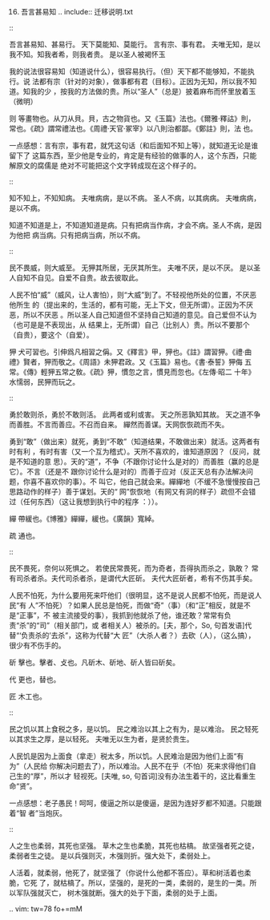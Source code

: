     
16. 吾言甚易知
.. include:: 迁移说明.txt

::

  吾言甚易知、甚易行。
  天下莫能知、莫能行。
  言有宗、事有君。
  夫唯无知，是以我不知。知我者希，则我者贵。
  是以圣人被褐怀玉

我的说法很容易知（知道说什么），很容易执行。（但）天下都不能够知，不能执行。说
法都有宗（针对的对象），做事都有君（目标）。正因为无知，所以我不知道。知我的少
，按我的方法做的贵。所以“圣人”（总是）披着麻布而怀里放着玉（微明）

则
  等畫物也。从刀从貝。貝，古之物貨也。又《玉篇》法也。《爾雅·釋詁》則，
  常也。《疏》謂常禮法也。《周禮·天官·冢宰》以八則治都鄙。《鄭註》則，法
  也。

一点感想：言有宗，事有君，就凭这句话（和后面知不知上等），就知道无论是谁留下了
这篇东西，至少他是专业的，肯定是有经验的做事的人，这个东西，只能解原文的腐儒是
绝对不可能把这个文字转成现在这个样子的。

::

  知不知上，不知知病。
  夫唯病病，是以不病。
  圣人不病，以其病病。
  夫唯病病，是以不病。

知道不知道是上，不知道知道是病。只有把病当作病，才会不病。圣人不病，是因为他把
病当病。只有把病当病，所以不病。

::

  民不畏威，则大威至。
  无狎其所居，无厌其所生。
  夫唯不厌，是以不厌。
  是以圣人自知不自见。自爱不自贵。故去彼取此。

人民不怕“威”（威风，让人害怕），则“大威”到了。不轻视他所处的位置，不厌恶他所生
的（提出来的，生活的，都有可能，无上下文，但无所谓）。正因为不厌恶，所以不厌恶
。所以圣人自己知道但不坚持自己知道的意见。自己爱但不认为（也可是是不表现出，从
结果上，无所谓）自己（比别人）贵。所以不要那个（自贵），要这个（自爱）。

狎
  犬可習也。引伸爲凡相習之偁。又《釋言》甲，狎也。《註》謂習狎。《禮·曲
  禮》賢者，狎而敬之。《周語》未狎君政。又《玉篇》易也。《書·泰誓》狎侮
  五常。《傳》輕狎五常之敎。《疏》狎，慣忽之言，慣見而忽也。《左傳·昭二
  十年》水懦弱，民狎而玩之。

::

  勇於敢则杀，勇於不敢则活。
  此两者或利或害。
  天之所恶孰知其故。
  天之道不争而善胜。不言而善应。不召而自来。
  繟然而善谋。天网恢恢疏而不失。

勇到“敢”（做出来）就死，勇到“不敢”（知道结果，不敢做出来）就活。这两者有时有利
，有时有害（又一个互为稽式）。天所不喜欢的，谁知道原因？（反问，就是不知道的意
思）。天的“道”，不争（不跟你讨论什么是对的）而善胜（赢的总是它）。不言（还是不
跟你讨论什么是对的）而善于应对（反正天总有办法解决问题，你喜不喜欢你的事）。不
叫它，他自己就会来。繟繟地（不缓不急慢慢按自己思路动作的样子）善于谋划。天的“
网”恢恢地（有网又有洞的样子）疏但不会错过（任何东西）（这让我想到执行中的程序
：））。

繟
  帶緩也。《博雅》繟繟，緩也。《廣韻》寬綽。

疏
  通也。

::

  民不畏死，奈何以死惧之。
  若使民常畏死，而为奇者，吾得执而杀之，孰敢？
  常有司杀者杀。夫代司杀者杀，是谓代大匠斫。
  夫代大匠斫者，希有不伤其手矣。

人民不怕死，为什么要用死来吓他们（很明显，这不是说人民都不怕死，而是说人民“有
人”不怕死）？如果人民总是怕死，而做“奇”（事）（和“正”相反，就是不是“正事”，不
被主流接受的事），我抓到他就杀了他，谁还敢？常常有负责“杀”的“司”（相关部门，或
者相关人）被杀的。[夫，那个，So, 句首发语]代替“‘负责杀的’去杀”，这称为代替“大
匠”（大杀人者？）去砍（人），（这么搞），很少有不伤手的。

斫
  擊也。擊者、攴也。凡斫木、斫地、斫人皆曰斫矣。

代
  更也，替也。

匠
  木工也。

::

  民之饥以其上食税之多，是以饥。
  民之难治以其上之有为，是以难治。
  民之轻死以其求生之厚，是以轻死。
  夫唯无以生为者，是贤於贵生。

人民饥是因为上面食（拿走）税太多，所以饥。人民难治是因为他们上面“有为”（人民给
你解决问题去了），所以难治。人民不在乎（不怕）死来求得他们自己生的“厚”，所以才
轻视死。[夫唯, so, 句首词]没有办法生着干的，这比看重生命“贤”。

一点感想：老子愚民！呵呵，傻逼之所以是傻逼，是因为连好歹都不知道。只能跟着“智
者”当炮灰。

::

  人之生也柔弱，其死也坚强。
  草木之生也柔脆，其死也枯槁。
  故坚强者死之徒，柔弱者生之徒。
  是以兵强则灭，木强则折。强大处下，柔弱处上。

人活着，就柔弱，他死了，就坚强了（你说什么他都不答应）。草和树活着也柔脆，它死
了，就枯槁了。所以，坚强的，是死的一类，柔弱的，是生的一类。所以军队强就灭亡，
树木强就断。强大的处于下面，柔弱的处于上面。

.. vim: tw=78 fo+=mM

